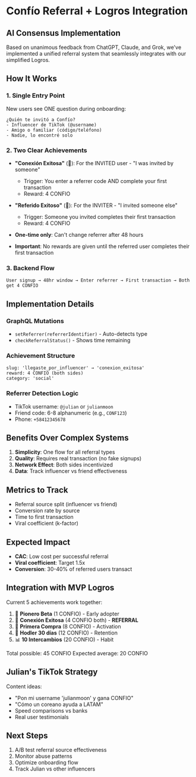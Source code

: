 # Confío Referral + Logros Integration

## AI Consensus Implementation
Based on unanimous feedback from ChatGPT, Claude, and Grok, we've implemented a unified referral system that seamlessly integrates with our simplified Logros.

## How It Works

### 1. Single Entry Point
New users see ONE question during onboarding:
```
¿Quién te invitó a Confío?
- Influencer de TikTok (@username)
- Amigo o familiar (código/teléfono)
- Nadie, lo encontré solo
```

### 2. Two Clear Achievements
- **"Conexión Exitosa"** (🎯): For the INVITED user - "I was invited by someone"
  - Trigger: You enter a referrer code AND complete your first transaction
  - Reward: 4 CONFIO
  
- **"Referido Exitoso"** (🤝): For the INVITER - "I invited someone else"
  - Trigger: Someone you invited completes their first transaction
  - Reward: 4 CONFIO
  
- **One-time only**: Can't change referrer after 48 hours
- **Important**: No rewards are given until the referred user completes their first transaction

### 3. Backend Flow
```
User signup → 48hr window → Enter referrer → First transaction → Both get 4 CONFIO
```

## Implementation Details

### GraphQL Mutations
- `setReferrer(referrerIdentifier)` - Auto-detects type
- `checkReferralStatus()` - Shows time remaining

### Achievement Structure
```
slug: 'llegaste_por_influencer' → 'conexion_exitosa'
reward: 4 CONFIO (both sides)
category: 'social'
```

### Referrer Detection Logic
- TikTok username: `@julian` or `julianmoon`
- Friend code: 6-8 alphanumeric (e.g., `CONF123`)
- Phone: `+58412345678`

## Benefits Over Complex Systems

1. **Simplicity**: One flow for all referral types
2. **Quality**: Requires real transaction (no fake signups)
3. **Network Effect**: Both sides incentivized
4. **Data**: Track influencer vs friend effectiveness

## Metrics to Track

- Referral source split (influencer vs friend)
- Conversion rate by source
- Time to first transaction
- Viral coefficient (k-factor)

## Expected Impact

- **CAC**: Low cost per successful referral
- **Viral coefficient**: Target 1.5x
- **Conversion**: 30-40% of referred users transact

## Integration with MVP Logros

Current 5 achievements work together:
1. 🚀 **Pionero Beta** (1 CONFIO) - Early adopter
2. 🎯 **Conexión Exitosa** (4 CONFIO both) - **REFERRAL**
3. 🔄 **Primera Compra** (8 CONFIO) - Activation
4. 💎 **Hodler 30 días** (12 CONFIO) - Retention
5. 📊 **10 Intercambios** (20 CONFIO) - Habit

Total possible: 45 CONFIO
Expected average: 20 CONFIO

## Julian's TikTok Strategy

Content ideas:
- "Pon mi username 'julianmoon' y gana CONFIO"
- "Cómo un coreano ayuda a LATAM"
- Speed comparisons vs banks
- Real user testimonials

## Next Steps

1. A/B test referral source effectiveness
2. Monitor abuse patterns
3. Optimize onboarding flow
4. Track Julian vs other influencers